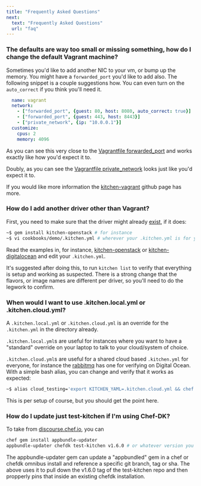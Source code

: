 ```yaml
---
title: "Frequently Asked Questions"
next:
  text: "Frequently Asked Questions"
  url: "faq"
---
```


### The defaults are way too small or missing something, how do I change the default Vagrant machine?

Sometimes you'd like to add another NIC to your vm, or bump up the memory. You might have a `forwarded_port` you'd like
to add also. The following snippet is a couple suggestions how. You can even turn on the `auto_correct` if you think
you'll need it.

~~~yaml
  name: vagrant
  network:
    - ["forwarded_port", {guest: 80, host: 8080, auto_correct: true}]
    - ["forwarded_port", {guest: 443, host: 8443}]
    - ["private_network", {ip: "10.0.0.1"}]
  customize:
    cpus: 2
    memory: 4096
~~~

As you can see this very close to the [Vagrantfile forwarded_port](https://docs.vagrantup.com/v2/networking/forwarded_ports.html)
and works exactly like how you'd expect it to.

Doubly, as you can see the [Vagrantfile private_network](https://docs.vagrantup.com/v2/networking/private_network.html)
looks just like you'd expect it to.

If you would like more information the [kitchen-vagrant](https://github.com/test-kitchen/kitchen-vagrant) github page has more.

### How do I add another driver other than Vagrant?

First, you need to make sure that the driver might already [exist](https://github.com/test-kitchen/test-kitchen/blob/master/ECOSYSTEM.md),
if it does:

~~~bash
~$ gem install kitchen-openstack # for instance
~$ vi cookbooks/demo/.kitchen.yml # wherever your .kitchen.yml is for your cookbook
~~~

Read the examples in, for instance, [kitchen-openstack](https://github.com/test-kitchen/kitchen-openstack#minimum-configuration)
or [kitchen-digitalocean](https://github.com/test-kitchen/kitchen-digitalocean#installation-and-setup)
and edit your `.kitchen.yml`.

It's suggested after doing this, to run `kitchen list` to verify that everything
is setup and working as suspected. There is a strong change that the flavors, or
image names are different per driver, so you'll need to do the legwork to confirm.

### When would I want to use .kitchen.local.yml or .kitchen.cloud.yml?

A `.kitchen.local.yml` or `.kitchen.cloud.yml` is an override for the `.kitchen.yml`
in the directory already.

`.kitchen.local.yml`s are useful for instances where you want to have a "standard"
override on your laptop to talk to your cloud/system of choice.

`.kitchen.cloud.yml`s are useful for a shared cloud based `.kitchen.yml` for
everyone, for instance the [rabbitmq](https://github.com/jjasghar/rabbitmq/blob/master/.kitchen.cloud.yml)
has one for verifying on Digital Ocean. With a simple bash alias, you can change
and verify that it works as expected:

```bash
~$ alias cloud_testing='export KITCHEN_YAML=.kitchen.cloud.yml && chef exec kitchen list'
```

This is per setup of course, but you should get the point here.

### How do I update just test-kitchen if I'm using Chef-DK?

To take from [discourse.chef.io](https://discourse.chef.io/t/updating-to-test-kitchen-1-6-0-in-a-chefdk-0-11-2-or-lesser/7899), you can

```bash
chef gem install appbundle-updater
appbundle-updater chefdk test-kitchen v1.6.0 # or whatever version you want update to
```

The appbundle-updater gem can update a "appbundled" gem in a chef or chefdk omnibus install and reference a specific git branch, tag or sha. The above uses it to pull down the v1.6.0 tag of the test-kitchen repo and then propperly pins that inside an existing chefdk installation.

